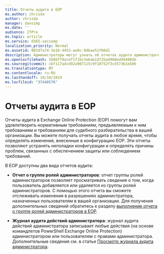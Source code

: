 ```yaml
---
title: Отчеты аудита в EOP
ms.author: chrisda
author: chrisda
manager: dansimp
ms.date: ''
audience: ITPro
ms.topic: article
ms.service: O365-seccomp
localization_priority: Normal
ms.assetid: 003d7a74-3e16-4453-ae0c-9dbae51f66d1
description: Администраторы могут узнать об отчетах аудита администраторов, доступных в Exchange Online Protection (EOP).
ms.openlocfilehash: 5686ff8acef1f1bc3e6ab1d72ba4968ed49480db
ms.sourcegitcommit: cbf117a4cd92a907115c9f10752f3c557361e586
ms.translationtype: MT
ms.contentlocale: ru-RU
ms.lasthandoff: 10/10/2019
ms.locfileid: "37440576"
---
```

# <a name="auditing-reports-in-eop"></a>Отчеты аудита в EOP

Отчеты аудита в Exchange Online Protection (EOP) помогут вам удовлетворить нормативным требованиям, предъявляемым к ним требованиям и требованиям для судебного разбирательства в вашей организации. Вы можете получать отчеты аудита в любое время, чтобы определять изменения, внесенные в конфигурацию EOP. Эти отчеты позволяют устранять неполадки конфигурации и определять причины проблем, связанных с обеспечением защиты или соблюдением требований.

В EOP доступны два вида отчетов аудита:

- **Отчет о группе ролей администраторов**: отчет группы ролей администраторов позволяет просматривать сведения о том, когда пользователь добавляется или удаляется из группы ролей администраторов. С помощью этого отчета вы сможете отслеживать изменения в разрешениях администратора, назначенных пользователям в вашей организации. Для получения дополнительных сведений обратитесь к разделу [выполнение отчета о группе ролей администраторов в EOP](run-an-administrator-role-group-report-in-eop-eop.md).

- **Журнал аудита действий администратора**: журнал аудита действий администратора записывает любые действия (на основе командлетов PowerShell Exchange Online Protection) администратором или пользователем с правами администратора. Дополнительные сведения см. в статье [Просмотр журнала аудита администратора](https://docs.microsoft.com/exchange/security-and-compliance/exchange-auditing-reports/view-administrator-audit-log).
